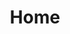 ---
layout: flarecast
title: Home

data:
    panels:
        - title: "What is FlareCast?"
          content: "FlareCast (also known as Smash Soda) lets you play local multiplayer games with friends using just one PC. Everyone connects their own controllers to your computer, making it perfect for game nights and parties. No extra consoles needed - just your PC and controllers!"
        - title: "How to Use"
          content: "1. Start by going to this link and downloading the Community edition of Visual Studio 2022:

          https://visualstudio.microsoft.com/downloads/

          2. Launch the downloaded installer, and in the window that pops up, scroll down until you find \"Desktop development with C++\" and enable it. Then click \"Install\".

          3. When prompted to sign in, click \"Skip this for now\" and set your colour scheme preference for the editor.

          4. Select \"Clone a repository\" and then in the \"Repository location\" field enter:

          https://github.com/mickeyuk/smash-soda
          Select your preference for where you want the files downloaded to in the \"Path\" field. Then click \"Clone\".

          5. In the bottom right corner of the new window, select \"Git Changes\", which will show the Git Changes panel. Whenever updates are made to Smash Soda, you will be able to update your files automatically by clicking the down arrow icon in the top right of the Git Changes window (will show \"Pull\" when you put your mouse over it).

          6. In the menu bar at the top, select \"View\", then \"Git Repository\". This will show you a timeline of all the changes made to the repository that you can review yourself so that you know exactly what it is you're building and what has been added/removed.

          7. When you are ready to build, below the top menu bar you should see a dropdown menu with \"Debug\" selected. Change this to \"Release\", and the dropdown next to it, set the architecture for your PC (x64 is 64 bit, x86 is 32 bit). If you are unsure, press the Windows key and the Pause Break key at the same time. In the window that pops up, it will tell you under \"System Type\".

          8. Press CTRL + B or click the green play button. Soda should now start building (might take a while!)

          If there are errors, join the Discord server here and post in this thread:
          ⁠Mickey's Hub

          9. The built Smash Soda will go inside the folder you save the cloned repository too, inside the \"x64\" folder, and then inside the \"Release\" folder.

          10. Ensure you have the latest version of ViGEmbus (this is what Soda uses for the controller stuff!).

          https://github.com/nefarius/ViGEmBus/releases

          11. If you want to be able to use the new overlay system, then inside the root directory (where the SmashSoda.exe file is), create a new folder called \"overlay\".

          12. Download the standalone Smash Soda overlay application from here (the Smash-Soda-Overlay-x64-v1.0.zip file):

          https://github.com/MickeyUK/smash-soda-overlay/releases

          13. You're all set! Be sure to check the Discord server for Soda support and discussion!

          Soda Arcade Discord Server"
        - title: "Origins"
          content: "FlareCast is a modification of ParsecSoda, a tool originally created by FlavioFS to enhance Parsec Arcade hosting. This version builds upon improvements made by user v6000. This is an experimental version of Parsec Soda...expect bugs! Help development by reporting issues and/or joining the Discord!"
---
